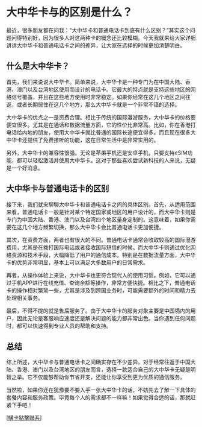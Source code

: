 # 大中华卡与的区别是什么？

最近，很多朋友都在问我：“大中华卡和普通电话卡到底有什么区别？”其实这个问题问得特别好，因为很多人对这两种卡的概念还比较模糊。今天我就来给大家详细讲讲大中华卡和普通电话卡之间的差异，让大家在选择的时候更加清楚明白。

## 什么是大中华卡？

首先，我们来说说大中华卡。简单来说，大中华卡是一种专门为在中国大陆、香港、澳门以及台湾地区使用而设计的电话卡。它最大的特点就是支持这些地区的网络信号覆盖，并且在这些地方使用时非常稳定。如果你经常在这几个地区之间往返，或者长期居住在这几个地方，那么大中华卡就是一个非常不错的选择。

大中华卡的优点之一是资费合理。相比于传统的国际漫游服务，大中华卡的价格要便宜很多。尤其是在通话和数据流量方面，它的性价比非常高。比如，你在香港打电话给内地的朋友，使用大中华卡就比普通的国际长途便宜得多。而且现在很多大中华卡还提供了免费接听的功能，这在日常生活中是非常实用的。

另外，大中华卡的兼容性很强。无论是苹果手机还是安卓手机，只要支持eSIM功能，都可以轻松激活并使用大中华卡。这对于那些喜欢尝试新科技的人来说，无疑是一个好消息。

## 大中华卡与普通电话卡的区别

接下来，我们就来聊聊大中华卡和普通电话卡之间的具体区别。首先，从适用范围来看，普通电话卡一般是针对某个特定国家或地区的用户设计的，而大中华卡则是专门为中国大陆、香港、澳门以及台湾四个地区量身定制的。这意味着，如果你需要在这几个地方频繁切换，那么大中华卡会比普通电话卡更加便捷。

其次，在资费方面，两者也有很大的不同。普通电话卡通常会收取较高的国际漫游费用，尤其是在拨打国际电话或者接收国际短信的时候。而大中华卡则通过优化网络资源和技术手段，大幅降低了用户的通信成本。特别是在数据流量方面，大中华卡的优势非常明显，基本上可以满足大多数用户的日常需求。

再者，从操作体验上来说，大中华卡也更符合现代人的使用习惯。例如，它可以通过手机APP进行在线充值、查询余额等操作，非常方便快捷。相比之下，普通电话卡的操作相对繁琐一些，尤其是涉及到跨国业务时，可能需要额外的时间和精力去处理相关事务。

最后，不得不提的就是售后服务了。由于大中华卡的服务对象主要是中国境内的用户，因此无论是客服响应速度还是解决问题的能力都非常出色。当你遇到任何问题时，都可以快速得到专业人员的帮助和支持。

## 总结

综上所述，大中华卡与普通电话卡之间确实存在不少差异。对于经常往返于中国大陆、香港、澳门以及台湾地区的朋友而言，选择一款适合自己的大中华卡无疑是明智之举。它不仅能够帮助你节省开支，还能让你享受到更为优质的通信服务。

当然啦，如果你还在犹豫要不要入手一张大中华卡的话，不妨先去了解一下具体的套餐内容和服务政策。毕竟每个人的需求都不一样嘛！如果觉得合适的话，那就赶紧下手吧！

[[購卡點擊聯系](https://t.me/s/esim1088)]